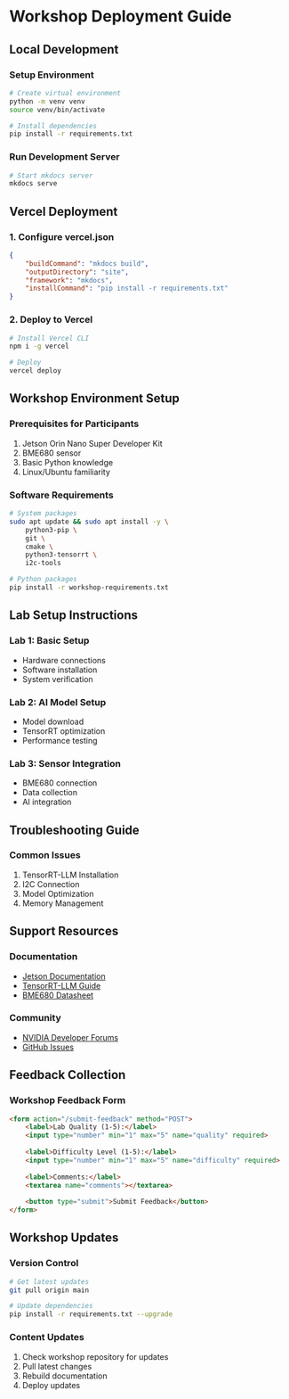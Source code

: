 # Workshop Deployment Guide

## Local Development

### Setup Environment
```bash
# Create virtual environment
python -m venv venv
source venv/bin/activate

# Install dependencies
pip install -r requirements.txt
```

### Run Development Server
```bash
# Start mkdocs server
mkdocs serve
```

## Vercel Deployment

### 1. Configure vercel.json
```json
{
    "buildCommand": "mkdocs build",
    "outputDirectory": "site",
    "framework": "mkdocs",
    "installCommand": "pip install -r requirements.txt"
}
```

### 2. Deploy to Vercel
```bash
# Install Vercel CLI
npm i -g vercel

# Deploy
vercel deploy
```

## Workshop Environment Setup

### Prerequisites for Participants
1. Jetson Orin Nano Super Developer Kit
2. BME680 sensor
3. Basic Python knowledge
4. Linux/Ubuntu familiarity

### Software Requirements
```bash
# System packages
sudo apt update && sudo apt install -y \
    python3-pip \
    git \
    cmake \
    python3-tensorrt \
    i2c-tools

# Python packages
pip install -r workshop-requirements.txt
```

## Lab Setup Instructions

### Lab 1: Basic Setup
- Hardware connections
- Software installation
- System verification

### Lab 2: AI Model Setup
- Model download
- TensorRT optimization
- Performance testing

### Lab 3: Sensor Integration
- BME680 connection
- Data collection
- AI integration

## Troubleshooting Guide

### Common Issues
1. TensorRT-LLM Installation
2. I2C Connection
3. Model Optimization
4. Memory Management

## Support Resources

### Documentation
- [Jetson Documentation](https://docs.nvidia.com/jetson/)
- [TensorRT-LLM Guide](https://github.com/NVIDIA/TensorRT-LLM)
- [BME680 Datasheet](https://www.bosch-sensortec.com/products/environmental-sensors/gas-sensors/bme680/)

### Community
- [NVIDIA Developer Forums](https://forums.developer.nvidia.com/)
- [GitHub Issues](https://github.com/your-repo/issues)

## Feedback Collection

### Workshop Feedback Form
```html
<form action="/submit-feedback" method="POST">
    <label>Lab Quality (1-5):</label>
    <input type="number" min="1" max="5" name="quality" required>
    
    <label>Difficulty Level (1-5):</label>
    <input type="number" min="1" max="5" name="difficulty" required>
    
    <label>Comments:</label>
    <textarea name="comments"></textarea>
    
    <button type="submit">Submit Feedback</button>
</form>
```

## Workshop Updates

### Version Control
```bash
# Get latest updates
git pull origin main

# Update dependencies
pip install -r requirements.txt --upgrade
```

### Content Updates
1. Check workshop repository for updates
2. Pull latest changes
3. Rebuild documentation
4. Deploy updates
